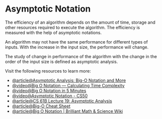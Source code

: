 # Asymptotic Notation

The efficiency of an algorithm depends on the amount of time, storage and other resources required to execute the algorithm. The efficiency is measured with the help of asymptotic notations.

An algorithm may not have the same performance for different types of inputs. With the increase in the input size, the performance will change.

The study of change in performance of the algorithm with the change in the order of the input size is defined as asymptotic analysis.

Visit the following resources to learn more:

- [@article@Asymptotic Analysis: Big-O Notation and More](https://www.programiz.com/dsa/asymptotic-notations)
- [@video@Big O Notation — Calculating Time Complexity](https://www.youtube.com/watch?v=Z0bH0cMY0E8)
- [@video@Big O Notation in 5 Minutes](https://www.youtube.com/watch?v=__vX2sjlpXU)
- [@video@Asymptotic Notation - CS50](https://www.youtube.com/watch?v=iOq5kSKqeR4)
- [@article@CS 61B Lecture 19: Asymptotic Analysis](https://archive.org/details/ucberkeley_webcast_VIS4YDpuP98)
- [@article@Big-O Cheat Sheet](https://www.bigocheatsheet.com/)
- [@article@Big O Notation | Brilliant Math & Science Wiki](https://brilliant.org/wiki/big-o-notation/)
